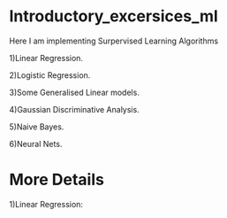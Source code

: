 # Introductory_excersices_ml

Here I am implementing Surpervised Learning Algorithms

1)Linear Regression.

2)Logistic Regression.

3)Some Generalised Linear models.

4)Gaussian Discriminative Analysis.

5)Naive Bayes.

6)Neural Nets.



# More Details

1)Linear Regression:

